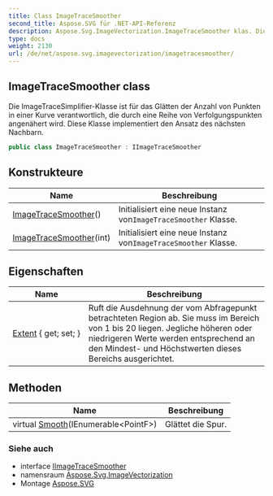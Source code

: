 ```yaml
---
title: Class ImageTraceSmoother
second_title: Aspose.SVG für .NET-API-Referenz
description: Aspose.Svg.ImageVectorization.ImageTraceSmoother klas. Die ImageTraceSimplifierKlasse ist für das Glätten der Anzahl von Punkten in einer Kurve verantwortlich die durch eine Reihe von Verfolgungspunkten angenähert wird. Diese Klasse implementiert den Ansatz des nächsten Nachbarn.
type: docs
weight: 2130
url: /de/net/aspose.svg.imagevectorization/imagetracesmoother/
---
```

## ImageTraceSmoother class

Die ImageTraceSimplifier-Klasse ist für das Glätten der Anzahl von Punkten in einer Kurve verantwortlich, die durch eine Reihe von Verfolgungspunkten angenähert wird. Diese Klasse implementiert den Ansatz des nächsten Nachbarn.

```csharp
public class ImageTraceSmoother : IImageTraceSmoother
```

## Konstrukteure

| Name | Beschreibung |
| --- | --- |
| [ImageTraceSmoother](imagetracesmoother/#constructor)() | Initialisiert eine neue Instanz von`ImageTraceSmoother` Klasse. |
| [ImageTraceSmoother](imagetracesmoother/#constructor_1)(int) | Initialisiert eine neue Instanz von`ImageTraceSmoother` Klasse. |

## Eigenschaften

| Name | Beschreibung |
| --- | --- |
| [Extent](../../aspose.svg.imagevectorization/imagetracesmoother/extent/) { get; set; } | Ruft die Ausdehnung der vom Abfragepunkt betrachteten Region ab. Sie muss im Bereich von 1 bis 20 liegen. Jegliche höheren oder niedrigeren Werte werden entsprechend an den Mindest- und Höchstwerten dieses Bereichs ausgerichtet. |

## Methoden

| Name | Beschreibung |
| --- | --- |
| virtual [Smooth](../../aspose.svg.imagevectorization/imagetracesmoother/smooth/)(IEnumerable&lt;PointF&gt;) | Glättet die Spur. |

### Siehe auch

* interface [IImageTraceSmoother](../iimagetracesmoother/)
* namensraum [Aspose.Svg.ImageVectorization](../../aspose.svg.imagevectorization/)
* Montage [Aspose.SVG](../../)


